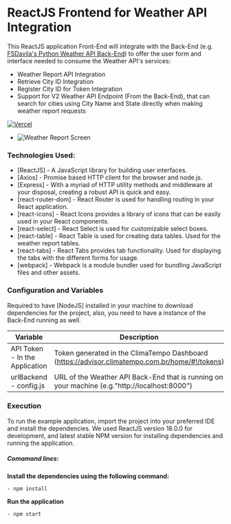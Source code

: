 # ReactJS Frontend for Weather API Integration

This ReactJS application Front-End will integrate with the Back-End (e.g. [FSDavila's Python Weather API Back-End](https://github.com/FSDavila/Python-Weather-API-Backend)) to offer the user form and interface needed to consume the Weather API's services:

- Weather Report API Integration  
- Retrieve City ID Integration  
- Register City ID for Token Integration  
- Support for V2 Weather API Endpoint (From the Back-End), that can search for cities using City Name and State directly when making weather report requests

[![Vercel](https://vercel.com/button)](https://your-vercel-deployment-url)

- ![Weather Report Screen](https://github.com/user-attachments/assets/4d2ebe9d-1226-4ab9-a965-4f9e611fb37e)


### Technologies Used:

* [ReactJS] - A JavaScript library for building user interfaces.
* [Axios] - Promise based HTTP client for the browser and node.js.
* [Express] - With a myriad of HTTP utility methods and middleware at your disposal, creating a robust API is quick and easy.
* [react-router-dom] - React Router is used for handling routing in your React application.
* [react-icons] - React Icons provides a library of icons that can be easily used in your React components.
* [react-select] - React Select is used for customizable select boxes.
* [react-table] - React Table is used for creating data tables. Used for the weather report tables.
* [react-tabs] - React Tabs provides tab functionality. Used for displaying the tabs with the different forms for usage.
* [webpack] - Webpack is a module bundler used for bundling JavaScript files and other assets. 

### Configuration and Variables

Required to have [NodeJS] installed in your machine to download dependencies for the project, also, you need to have a instance of the Back-End running as well.

| Variable  |                   Description                                                                  | 
| --------- | ---------------------------------------------------------------------------------------------- |
| API Token - In the Application | Token generated in the ClimaTempo Dashboard (https://advisor.climatempo.com.br/home/#!/tokens) |
| urlBackend - config.js | URL of the Weather API Back-End that is running on your machine (e.g."http://localhost:8000") |

### Execution

To run the example application, import the project into your preferred IDE and install the dependencies. We used ReactJS version 18.0.0 for development, and latest stable NPM version for installing dependencies and running the application.

##### Comamand lines:

**Install the dependencies using the following command:**

    - npm install


**Run the application**

    - npm start
